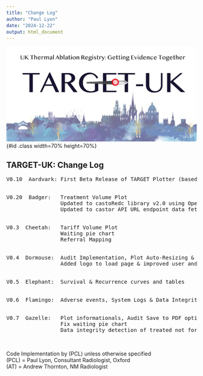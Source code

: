```yaml
---
title: "Change Log"
author: "Paul Lyon"
date: "2024-12-22"
output: html_document
---
```


![TARGET-UK](TARGETPlotterLogo.png){#id .class width=70% height=70%}

## TARGET-UK: Change Log
<pre>
V0.10  Aardvark: First Beta Release of TARGET Plotter (based on OxTAR Plotter)
                 <br>
V0.20  Badger:   Treatment Volume Plot
                 Updated to castoRedc library v2.0 using OpenAPI to fix write
                 Updated to castor API URL endpoint data fetching with paging
                 <br>
V0.3  Cheetah:   Tariff Volume Plot
                 Waiting pie chart
                 Referral Mapping
                 <br>
V0.4  Dormouse:  Audit Implementation, Plot Auto-Resizing & Code Cleaning/Factoring (AT)
                 Added logo to load page & improved user and password txt file security
                 <br>
V0.5  Elephant:  Survival & Recurrence curves and tables
                 <br>
V0.6  Flamingo:  Adverse events, System Logs & Data Integrity tables
                 <br>
V0.7  Gazelle:   Plot informationals, Audit Save to PDF option
                 Fix waiting pie chart
                 Data integrity detection of treated not for treatments
                 <br>
</pre>

Code Implementation by (PCL) unless otherwise specified<br>
(PCL) = Paul Lyon, Consultant Radiologist, Oxford<br>
(AT) = Andrew Thornton, NM Radiologist<br>
